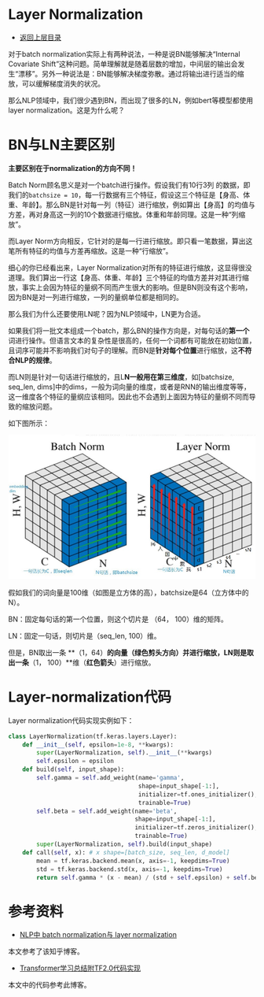 # Layer Normalization

- [返回上层目录](../tips.md)



对于batch normalization实际上有两种说法，一种是说BN能够解决“Internal Covariate Shift”这种问题。简单理解就是随着层数的增加，中间层的输出会发生“漂移”。另外一种说法是：BN能够解决梯度弥散。通过将输出进行适当的缩放，可以缓解梯度消失的状况。

那么NLP领域中，我们很少遇到BN，而出现了很多的LN，例如bert等模型都使用layer normalization。这是为什么呢？



# BN与LN主要区别

**主要区别在于normalization的方向不同！**

Batch Norm顾名思义是对一个batch进行操作。假设我们有10行3列 的数据，即我们的`batchsize = 10`，每一行数据有三个特征，假设这三个特征是【身高、体重、年龄】。那么BN是针对每一列（特征）进行缩放，例如算出【身高】的均值与方差，再对身高这一列的10个数据进行缩放。体重和年龄同理。这是一种“列缩放”。

而Layer Norm方向相反，它针对的是每一行进行缩放。即只看一笔数据，算出这笔所有特征的均值与方差再缩放。这是一种“行缩放”。

细心的你已经看出来，Layer Normalization对所有的特征进行缩放，这显得很没道理。我们算出一行这【身高、体重、年龄】三个特征的均值方差并对其进行缩放，事实上会因为特征的量纲不同而产生很大的影响。但是BN则没有这个影响，因为BN是对一列进行缩放，一列的量纲单位都是相同的。

那么我们为什么还要使用LN呢？因为NLP领域中，LN更为合适。

如果我们将一批文本组成一个batch，那么BN的操作方向是，对每句话的**第一个**词进行操作。但语言文本的复杂性是很高的，任何一个词都有可能放在初始位置，且词序可能并不影响我们对句子的理解。而BN是**针对每个位置**进行缩放，这**不符合NLP的规律**。

而LN则是针对一句话进行缩放的，且L**N一般用在第三维度**，如[batchsize, seq_len, dims]中的dims，一般为词向量的维度，或者是RNN的输出维度等等，这一维度各个特征的量纲应该相同。因此也不会遇到上面因为特征的量纲不同而导致的缩放问题。

如下图所示：

![bn_vs_ln](pic/bn_vs_ln.jpg)

假如我们的词向量是100维（如图是立方体的高），batchsize是64（立方体中的N）。

BN：固定每句话的第一个位置，则这个切片是 （64， 100）维的矩阵。

LN：固定一句话，则切片是（seq_len, 100）维。

但是，BN取出一条 **（1，64）**的向量（**绿色剪头方向**）并进行缩放，LN则是取出一条**（1， 100）**维（**红色箭头**）进行缩放。















# Layer-normalization代码

Layer normalization代码实现实例如下：

```python
class LayerNormalization(tf.keras.layers.Layer):
    def __init__(self, epsilon=1e-8, **kwargs):
        super(LayerNormalization, self).__init__(**kwargs)
        self.epsilon = epsilon
    def build(self, input_shape):
        self.gamma = self.add_weight(name='gamma',
                                     shape=input_shape[-1:],
                                     initializer=tf.ones_initializer(),
                                     trainable=True)
        self.beta = self.add_weight(name='beta',
                                    shape=input_shape[-1:],
                                    initializer=tf.zeros_initializer(),
                                    trainable=True)
        super(LayerNormalization, self).build(input_shape)
    def call(self, x): # x shape=[batch_size, seq_len, d_model]
        mean = tf.keras.backend.mean(x, axis=-1, keepdims=True)
        std = tf.keras.backend.std(x, axis=-1, keepdims=True)
        return self.gamma * (x - mean) / (std + self.epsilon) + self.beta

```



# 参考资料

* [NLP中 batch normalization与 layer normalization](https://zhuanlan.zhihu.com/p/74516930)

本文参考了该知乎博客。

* [Transformer学习总结附TF2.0代码实现](https://blog.csdn.net/qq_43079023/article/details/103301846)

本文中的代码参考此博客。

